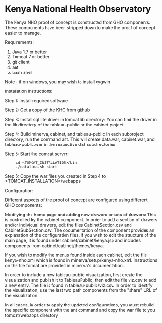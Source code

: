 # Kenya National Health Observatory

The Kenya NHO proof of concept is constructed from GHO components.  These components have been stripped down to make the proof of concept easier to manage.

Requirements:

1. Java 1.7 or better
2. Tomcat 7 or better
3. git client
4. ant
5. bash shell

Note - if on windows, you may wish to install cygwin 

Installation instructions:

Step 1:  Install required software


Step 2:  Get a copy of the KHO from github

Step 3:  Install sql lite driver in tomcat lib directory:
         You can find the driver in the lib directory of the tableau-public
         or the cabinet project

Step 4:  Build minerva, cabinet, and tableau-public
         In each subproject directory, run the command ant.  This will
         create data.war, cabinet.war, and tableau-public.war in
         the respective dist subdirectories

Step 5:  Start the comcat server:

         cd <TOMCAT_INSTALLATION>/bin
         ./catalina.sh start

Step 6:  Copy the war files you created in Step 4 to 
         <TOMCAT_INSTALLATION>/webapps


Configuration:

Different aspects of the proof of concept are configured using different 
GHO components:

Modifying the home page and adding new drawers or sets of drawers:
This is controlled by the cabinet component.  In order to add a section of
drawers and/or individual drawers, edit the files CabinetSection.csv and
CabinetSubSection.csv.  The documentation of the component provides an 
explanation of the configuration files.  If you wish to edit the structure of the main page, it is found under cabinet/cabinet/kenya.jsp and includes components from cabinet/cabinet/themes/kenya.

If you wish to modify the menus found inside each cabinet, edit the file
kenya-nho.xml which is found in minerva/setup/kenya-nho.xml.  Instructions on 
the file format are provided in minerva's documentation.

In order to include a new tableau-public visualization, first create the 
visualization and publish it to TableauPublic, then edit the file viz.csv to
add a new entry.  The file is found in tableau-public/viz.csv.  In order
to identify the visualization, use the last two path components from the 
"share" URL of the visualization.

In all cases, in order to apply the updated configurations, you must rebuild 
the specific component with the ant command and copy the war file to you
tomcat/webapps directory



